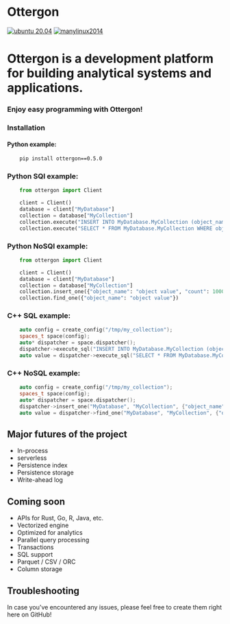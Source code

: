 #  Ottergon
[![ubuntu 20.04](https://github.com/duckstax/ottergon/actions/workflows/ubuntu_20_04.yaml/badge.svg)](https://github.com/duckstax/ottergon/actions/workflows/ubuntu_20_04.yaml)
[![manylinux2014](https://github.com/duckstax/ottergon/actions/workflows/manylinux2014.yml/badge.svg)](https://github.com/duckstax/ottergon/actions/workflows/manylinux2014.yml)
#  Ottergon is a development platform for building analytical systems and applications.

### Enjoy easy programming with Ottergon!

### Installation

#### Python example:

```bash
    pip install ottergon==0.5.0 
```

### Python SQl example:

```python
    from ottergon import Client

    client = Client()
    database = client["MyDatabase"]
    collection = database["MyCollection"]
    collection.execute("INSERT INTO MyDatabase.MyCollection (object_name, count ) VALUES ('object value', 1000)")
    collection.execute("SELECT * FROM MyDatabase.MyCollection WHERE object_name = 'object value' ")
```


### Python NoSQl example:

```python
    from ottergon import Client

    client = Client()
    database = client["MyDatabase"]
    collection = database["MyCollection"]
    collection.insert_one({"object_name": "object value", "count": 1000})
    collection.find_one({"object_name": "object value"})
```

### C++ SQL example:
```cpp
    auto config = create_config("/tmp/my_collection");
    spaces_t space(config);
    auto* dispatcher = space.dispatcher();
    dispatcher->execute_sql("INSERT INTO MyDatabase.MyCollection (object_name, count ) VALUES ('object value', 1000)");
    auto value = dispatcher->execute_sql("SELECT * FROM MyDatabase.MyCollection WHERE object_name = 'object value' ");
```

### C++ NoSQL example:

```cpp
    auto config = create_config("/tmp/my_collection");
    spaces_t space(config);
    auto* dispatcher = space.dispatcher();
    dispatcher->insert_one("MyDatabase", "MyCollection", {"object_name": "object value", "count": 1000});
    auto value = dispatcher->find_one("MyDatabase", "MyCollection", {"object_name": "object value"});
```

## Major futures of the project

* In-process
* serverless
* Persistence index
* Persistence storage
* Write-ahead log

## Coming soon

* APIs for Rust, Go, R, Java, etc.
* Vectorized engine
* Optimized for analytics
* Parallel query processing
* Transactions
* SQL support
* Parquet / CSV / ORC
* Column storage
 
## Troubleshooting
In case you've encountered any issues, please feel free to create them right here on GitHub!
